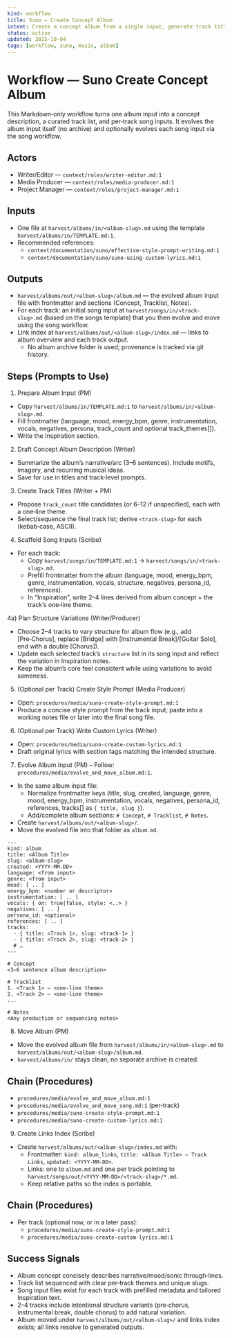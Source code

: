 ```yaml
---
kind: workflow
title: Suno — Create Concept Album
intent: Create a concept album from a single input, generate track titles, scaffold song inputs, and (optionally) produce per‑track style prompts and lyrics
status: active
updated: 2025-10-04
tags: [workflow, suno, music, album]
---
```


# Workflow — Suno Create Concept Album

This Markdown‑only workflow turns one album input into a concept description, a curated track list, and per‑track song inputs. It evolves the album input itself (no archive) and optionally evolves each song input via the song workflow.

## Actors
- Writer/Editor — `context/roles/writer-editor.md:1`
- Media Producer — `context/roles/media-producer.md:1`
- Project Manager — `context/roles/project-manager.md:1`

## Inputs
- One file at `harvest/albums/in/<album-slug>.md` using the template `harvest/albums/in/TEMPLATE.md:1`.
- Recommended references:
  - `context/documentation/suno/effective-style-prompt-writing.md:1`
  - `context/documentation/suno/suno-using-custom-lyrics.md:1`

## Outputs
- `harvest/albums/out/<album-slug>/album.md` — the evolved album input file with frontmatter and sections (Concept, Tracklist, Notes).
- For each track: an initial song input at `harvest/songs/in/<track-slug>.md` (based on the songs template) that you then evolve and move using the song workflow.
- Link index at `harvest/albums/out/<album-slug>/index.md` — links to album overview and each track output.
  - No album archive folder is used; provenance is tracked via git history.

## Steps (Prompts to Use)

1) Prepare Album Input (PM)
- Copy `harvest/albums/in/TEMPLATE.md:1` to `harvest/albums/in/<album-slug>.md`.
- Fill frontmatter (language, mood, energy_bpm, genre, instrumentation, vocals, negatives, persona, track_count and optional track_themes[]).
- Write the Inspiration section.

2) Draft Concept Album Description (Writer)
- Summarize the album’s narrative/arc (3–6 sentences). Include motifs, imagery, and recurring musical ideas.
- Save for use in titles and track‑level prompts.

3) Create Track Titles (Writer + PM)
- Propose `track_count` title candidates (or 6–12 if unspecified), each with a one‑line theme.
- Select/sequence the final track list; derive `<track-slug>` for each (kebab‑case, ASCII).

4) Scaffold Song Inputs (Scribe)
- For each track:
  - Copy `harvest/songs/in/TEMPLATE.md:1` → `harvest/songs/in/<track-slug>.md`.
  - Prefill frontmatter from the album (language, mood, energy_bpm, genre, instrumentation, vocals, structure, negatives, persona_id, references).
  - In “Inspiration”, write 2–4 lines derived from album concept + the track’s one‑line theme.

4a) Plan Structure Variations (Writer/Producer)
- Choose 2–4 tracks to vary structure for album flow (e.g., add [Pre‑Chorus], replace [Bridge] with [Instrumental Break]/[Guitar Solo], end with a double [Chorus]).
- Update each selected track’s `structure` list in its song input and reflect the variation in Inspiration notes.
- Keep the album’s core feel consistent while using variations to avoid sameness.

5) (Optional per Track) Create Style Prompt (Media Producer)
- Open: `procedures/media/suno-create-style-prompt.md:1`
- Produce a concise style prompt from the track input; paste into a working notes file or later into the final song file.

6) (Optional per Track) Write Custom Lyrics (Writer)
- Open: `procedures/media/suno-create-custom-lyrics.md:1`
- Draft original lyrics with section tags matching the intended structure.

7) Evolve Album Input (PM)
– Follow: `procedures/media/evolve_and_move_album.md:1`.
- In the same album input file:
  - Normalize frontmatter keys (title, slug, created, language, genre, mood, energy_bpm, instrumentation, vocals, negatives, persona_id, references, tracks[] as `{ title, slug }`).
  - Add/complete album sections: `# Concept`, `# Tracklist`, `# Notes`.
- Create `harvest/albums/out/<album-slug>/`.
- Move the evolved file into that folder as `album.md`.

```
---
kind: album
title: <Album Title>
slug: <album-slug>
created: <YYYY-MM-DD>
language: <from input>
genre: <from input>
mood: [ .. ]
energy_bpm: <number or descriptor>
instrumentation: [ .. ]
vocals: { on: true|false, style: <..> }
negatives: [ .. ]
persona_id: <optional>
references: [ .. ]
tracks:
  - { title: <Track 1>, slug: <track-1> }
  - { title: <Track 2>, slug: <track-2> }
  # …
---

# Concept
<3–6 sentence album description>

# Tracklist
1. <Track 1> — <one‑line theme>
2. <Track 2> — <one‑line theme>
...

# Notes
<Any production or sequencing notes>
```

8) Move Album (PM)
- Move the evolved album file from `harvest/albums/in/<album-slug>.md` to `harvest/albums/out/<album-slug>/album.md`.
- `harvest/albums/in/` stays clean; no separate archive is created.

## Chain (Procedures)
- `procedures/media/evolve_and_move_album.md:1`
- `procedures/media/evolve_and_move_song.md:1` (per‑track)
- `procedures/media/suno-create-style-prompt.md:1`
- `procedures/media/suno-create-custom-lyrics.md:1`

9) Create Links Index (Scribe)
- Create `harvest/albums/out/<album-slug>/index.md` with:
  - Frontmatter: `kind: album_links`, `title: <Album Title> — Track Links`, `updated: <YYYY-MM-DD>`.
  - Links: one to `album.md` and one per track pointing to `harvest/songs/out/<YYYY-MM-DD>/<track-slug>/*.md`.
  - Keep relative paths so the index is portable.

## Chain (Procedures)
- Per track (optional now, or in a later pass):
  - `procedures/media/suno-create-style-prompt.md:1`
  - `procedures/media/suno-create-custom-lyrics.md:1`

## Success Signals
- Album concept concisely describes narrative/mood/sonic through‑lines.
- Track list sequenced with clear per‑track themes and unique slugs.
- Song input files exist for each track with prefilled metadata and tailored Inspiration text.
- 2–4 tracks include intentional structure variants (pre‑chorus, instrumental break, double chorus) to add natural variation.
- Album moved under `harvest/albums/out/<album-slug>/` and links index exists; all links resolve to generated outputs.
